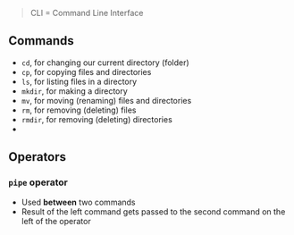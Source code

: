 > CLI = Command Line Interface
## Commands



- `cd`, for changing our current directory (folder)
- `cp`, for copying files and directories
- `ls`, for listing files in a directory
- `mkdir`, for making a directory
- `mv`, for moving (renaming) files and directories
- `rm`, for removing (deleting) files
- `rmdir`, for removing (deleting) directories
- 

## Operators
### `pipe` operator

- Used **between** two commands
- Result of the left command gets passed to the second command on the left of the operator

```bash

```



